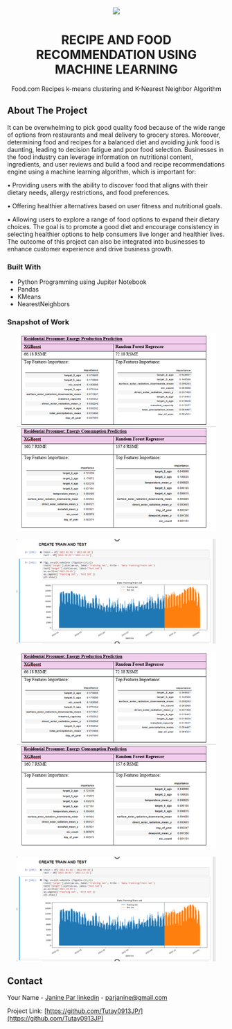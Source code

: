 <!-- PROJECT LOGO -->
<br />
<div align="center">
<p align="center">
  <img width="460" height="auto" src="https://github.com/Tutay0913JP/portfolio/blob/master/images/food.png">
</p>


  <h1 align="center">RECIPE AND FOOD RECOMMENDATION USING MACHINE LEARNING</h1>
  <p align="center">
       Food.com Recipes k-means clustering and K-Nearest Neighbor Algorithm
  </p>
</div>

<!-- ABOUT THE PROJECT -->
## About The Project

It can be overwhelming to pick good quality food because of the wide range of options from restaurants and meal delivery to grocery stores. Moreover, determining food and recipes for a balanced diet and avoiding junk food is daunting, leading to decision fatigue and poor food selection. Businesses in the food industry can leverage information on nutritional content, ingredients, and user reviews and build a food and recipe recommendations engine using a machine learning algorithm, which is important for: 

•	Providing users with the ability to discover food that aligns with their dietary needs, allergy restrictions, and food preferences. 

•	Offering healthier alternatives based on user fitness and nutritional goals. 

•	Allowing users to explore a range of food options to expand their dietary choices. The goal is to promote a good diet and encourage consistency in selecting healthier options to help 
consumers live longer and healthier lives.
The outcome of this project can also be integrated into businesses to enhance customer experience and drive business growth. 



### Built With
* Python Programming using Jupiter Notebook
* Pandas
* KMeans
* NearestNeighbors


### Snapshot of Work

<p align="center">
  <img width="460" height="auto" src="https://github.com/Tutay0913JP/DataScienceWork/blob/main/images/ResultTimeseriesRegression.png">
</p>

<p align="center">
  <img width="460" height="auto" src="https://github.com/Tutay0913JP/DataScienceWork/blob/main/images/prosumer1.png">
</p>

<p align="center">
  <img width="460" height="auto" src="https://github.com/Tutay0913JP/DataScienceWork/blob/main/images/ResultTimeseriesRegression.png">
</p>

<p align="center">
  <img width="460" height="auto" src="https://github.com/Tutay0913JP/DataScienceWork/blob/main/images/prosumer1.png">
</p>

<!-- CONTACT -->
## Contact

Your Name - [Janine Par linkedin](https://www.linkedin.com/in/janine-par-a0753a2b8) - parjanine@gmail.com

Project Link: [https://github.com/Tutay0913JP/](https://github.com/Tutay0913JP)

